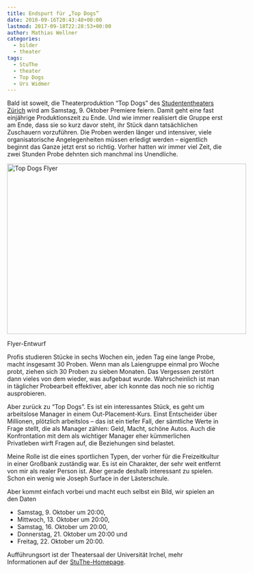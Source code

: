 ```yaml
---
title: Endspurt für „Top Dogs”
date: 2010-09-16T20:43:48+00:00
lastmod: 2017-09-18T22:28:53+00:00
author: Mathias Wellner
categories:
  - bilder
  - theater
tags:
  - StuThe
  - theater
  - Top Dogs
  - Urs Widmer
---
```

Bald ist soweit, die Theaterproduktion &#8220;Top Dogs&#8221; des [Studententheaters Zürich](http://www.stuthe.ch) wird am Samstag, 9. Oktober Premiere feiern. Damit geht eine fast einjährige Produktionszeit zu Ende. Und wie immer realisiert die Gruppe erst am Ende, dass sie so kurz davor steht, ihr Stück dann tatsächlichen Zuschauern vorzuführen. Die Proben werden länger und intensiver, viele organisatorische Angelegenheiten müssen erledigt werden &ndash; eigentlich beginnt das Ganze jetzt erst so richtig. Vorher hatten wir immer viel Zeit, die zwei Stunden Probe dehnten sich manchmal ins Unendliche. 

<div style="width: 569px" class="wp-caption aligncenter">
  <a href="http://www.flickr.com/photos/mwellner/4996049659/" title="Top Dogs Flyer by mwellner, on Flickr"><img src="http://farm5.static.flickr.com/4109/4996049659_7ae9af1c76_o.jpg" width="559" height="397" alt="Top Dogs Flyer" /></a>
  
  <p class="wp-caption-text">
    Flyer-Entwurf<br />
  </p>
</div>

Profis studieren Stücke in sechs Wochen ein, jeden Tag eine lange Probe, macht insgesamt 30 Proben. Wenn man als Laiengruppe einmal pro Woche probt, ziehen sich 30 Proben zu sieben Monaten. Das Vergessen zerstört dann vieles von dem wieder, was aufgebaut wurde. Wahrscheinlich ist man in täglicher Probearbeit effektiver, aber ich konnte das noch nie so richtig ausprobieren. 

Aber zurück zu &#8220;Top Dogs&#8221;. Es ist ein interessantes Stück, es geht um arbeitslose Manager in einem Out-Placement-Kurs. Einst Entscheider über Millionen, plötzlich arbeitslos &ndash; das ist ein tiefer Fall, der sämtliche Werte in Frage stellt, die als Manager zählen: Geld, Macht, schöne Autos. Auch die Konfrontation mit dem als wichtiger Manager eher kümmerlichen Privatleben wirft Fragen auf, die Beziehungen sind belastet. 

Meine Rolle ist die eines sportlichen Typen, der vorher für die Freizeitkultur in einer Großbank zuständig war. Es ist ein Charakter, der sehr weit entfernt von mir als realer Person ist. Aber gerade deshalb interessant zu spielen. Schon ein wenig wie Joseph Surface in der Lästerschule. 

Aber kommt einfach vorbei und macht euch selbst ein Bild, wir spielen an den Daten

  * Samstag, 9. Oktober um 20:00,
  * Mittwoch, 13. Oktober um 20:00,
  * Samstag, 16. Oktober um 20:00,
  * Donnerstag, 21. Oktober um 20:00 und
  * Freitag, 22. Oktober um 20:00.

Aufführungsort ist der Theatersaal der Universität Irchel, mehr Informationen auf der [StuThe-Homepage](http://www.stuthe.ch).